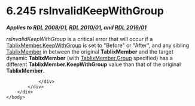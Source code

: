 <html dir="LTR" xmlns:mshelp="http://msdn.microsoft.com/mshelp" xmlns:ddue="http://ddue.schemas.microsoft.com/authoring/2003/5" xmlns:xlink="http://www.w3.org/1999/xlink" xmlns:tool="http://www.microsoft.com/tooltip">
    <head>
        <meta http-equiv="Content-Type" content="text/html; CHARSET=utf-8"></meta>
        <meta name="save" content="history"></meta>
        <title>6.245 rsInvalidKeepWithGroup</title>
        <xml>
            <mshelp:toctitle title="6.245 rsInvalidKeepWithGroup"></mshelp:toctitle>
            <mshelp:rltitle title="[MS-RDL]: rsInvalidKeepWithGroup"></mshelp:rltitle>
            <mshelp:keyword index="A" term="27761f23-7a40-4e41-92ec-7b925abdd28f"></mshelp:keyword>
            <mshelp:attr name="DCSext.ContentType" value="open specification"></mshelp:attr>
            <mshelp:attr name="AssetID" value="27761f23-7a40-4e41-92ec-7b925abdd28f"></mshelp:attr>
            <mshelp:attr name="TopicType" value="kbRef"></mshelp:attr>
            <mshelp:attr name="DCSext.Title" value="[MS-RDL]: rsInvalidKeepWithGroup" />
        </xml>
    </head>
    <body>
        <div id="header">
            <h1 class="heading">6.245 rsInvalidKeepWithGroup</h1>
        </div>
        <div id="mainSection">
            <div id="mainBody">
                <div id="allHistory" class="saveHistory"></div>
                <div id="sectionSection0" class="section" name="collapseableSection">
                    

<p><b><i>Applies to </i></b><a href="1e855f94-4617-47e4-b89e-0856c6cb420f.md"><b><i>RDL 2008/01</i></b></a><b><i>,
</i></b><a href="3428e690-a348-4ec7-8a6a-8efb42d2cdee.md"><b><i>RDL 2010/01</i></b></a><b><i>,
and </i></b><a href="52ce3983-2bfc-4e72-9359-42aaf5fe4509.md"><b><i>RDL 2016/01</i></b></a></p>

<p><i>rsInvalidKeepWithGroup</i> is a critical error that will
occur if a <a href="21e238be-5596-42ad-8583-0c8ef5fdab50.md">TablixMember.KeepWithGroup</a>
is set to &quot;Before&quot; or &quot;After&quot;, and any sibling <a href="1d8a9691-b173-4e24-9ea9-1f486bc824fd.md">TablixMember</a> in between
the original <b>TablixMember</b> and the target dynamic <b>TablixMember</b>
(with <a href="2a2f7641-4f42-44c0-81a5-c17c61b75802.md">TablixMember.Group</a>
specified) has a different <b>TablixMember.KeepWithGroup</b> value than that of
the original <b>TablixMember</b>.</p>


                </div>
            </div>
        </div>
    </body>
</html>